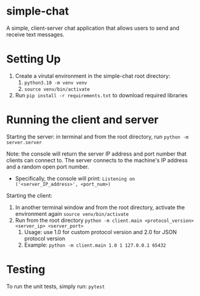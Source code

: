 # simple-chat
A simple, client-server chat application that allows users to send and receive text messages.

# Setting Up
1. Create a virutal environment in the simple-chat root directory:
   1. `python3.10 -m venv venv`
   2. `source venv/bin/activate`
2. Run `pip install -r requirements.txt` to download required libraries

# Running the client and server

Starting the server: in terminal and from the root directory, run `python -m server.server`

Note: the console will return the server IP address and port number that clients can connect to. The server connects to the machine's IP address and a random open port number.
- Specifically, the console will print: `Listening on ('<server_IP_address>', <port_num>)`

Starting the client: 

1. In another terminal window and from the root directory, activate the environment again `source venv/bin/activate`
2. Run from the root directory `python -m client.main <protocol_version> <server_ip> <server_port>`
   1. Usage: use 1.0 for custom protocol version and 2.0 for JSON protocol version
   2. Example: `python -m client.main 1.0 1 127.0.0.1 65432`

# Testing
To run the unit tests, simply run: `pytest`
